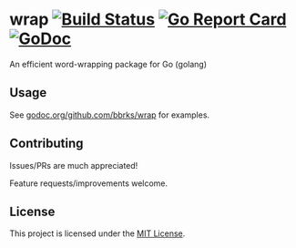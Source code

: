 # wrap [![Build Status](https://travis-ci.org/bbrks/wrap.svg)](https://travis-ci.org/bbrks/wrap) [![Go Report Card](https://goreportcard.com/badge/github.com/bbrks/wrap)](https://goreportcard.com/report/github.com/bbrks/wrap) [![GoDoc](https://godoc.org/github.com/bbrks/wrap?status.svg)](https://godoc.org/github.com/bbrks/wrap)

An efficient word-wrapping package for Go (golang)

## Usage

See [godoc.org/github.com/bbrks/wrap](https://godoc.org/github.com/bbrks/wrap) for examples.

## Contributing

Issues/PRs are much appreciated!

Feature requests/improvements welcome.

## License
This project is licensed under the [MIT License](LICENSE.md).
